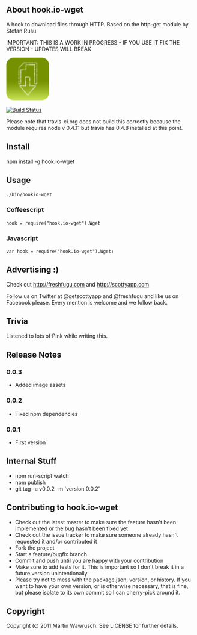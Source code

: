 ## About hook.io-wget

A hook to download files through HTTP. Based on the http-get module by Stefan Rusu.

IMPORTANT: THIS IS A WORK IN PROGRESS - IF YOU USE IT FIX THE VERSION - UPDATES WILL BREAK

![Wget Icon](http://github.com/scottyapp/hook.io-wget/raw/master/assets/wget114x114.png)

[![Build Status](https://secure.travis-ci.org/scottyapp/hook.io-wget.png)](http://travis-ci.org/scottyapp/hook.io-wget.png)

Please note that travis-ci.org does not build this correctly because the module requires node v 0.4.11 but travis has 0.4.8 installed at this point.

## Install

npm install -g hook.io-wget

## Usage

	./bin/hookio-wget 


### Coffeescript

	hook = require("hook.io-wget").Wget
 
### Javascript

	var hook = require("hook.io-wget").Wget;

## Advertising :)

Check out http://freshfugu.com and http://scottyapp.com

Follow us on Twitter at @getscottyapp and @freshfugu and like us on Facebook please. Every mention is welcome and we follow back.

## Trivia

Listened to lots of Pink while writing this.

## Release Notes

### 0.0.3

* Added image assets

### 0.0.2

* Fixed npm dependencies

### 0.0.1

* First version

## Internal Stuff

* npm run-script watch
* npm publish
* git tag -a v0.0.2 -m 'version 0.0.2'

## Contributing to hook.io-wget
 
* Check out the latest master to make sure the feature hasn't been implemented or the bug hasn't been fixed yet
* Check out the issue tracker to make sure someone already hasn't requested it and/or contributed it
* Fork the project
* Start a feature/bugfix branch
* Commit and push until you are happy with your contribution
* Make sure to add tests for it. This is important so I don't break it in a future version unintentionally.
* Please try not to mess with the package.json, version, or history. If you want to have your own version, or is otherwise necessary, that is fine, but please isolate to its own commit so I can cherry-pick around it.

## Copyright

Copyright (c) 2011 Martin Wawrusch. See LICENSE for
further details.



